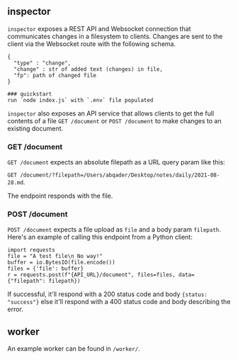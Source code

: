 ## inspector
`inspector` exposes a REST API and Websocket connection that communicates changes in a filesystem to clients. Changes are sent to the client via the Websocket route with the following schema. 
```
{
  "type" : "change", 
  "change" : str of added text (changes) in file, 
  "fp": path of changed file
}

### quickstart
run `node index.js` with `.env` file populated

```

`inspector` also exposes an API service that allows clients to get the full contents of a file `GET /document` or `POST /document` to make changes to an existing document. 

### GET /document
`GET /document` expects an absolute filepath as a URL query param like this: 

`GET /document/?filepath=/Users/abqader/Desktop/notes/daily/2021-08-28.md`.

The endpoint responds with the file. 

### POST /document 
`POST /document` expects a file upload as `file` and a body param `filepath`. Here's an example of calling this endpoint from a Python client: 

```
import requests
file = "A test file\n No way!"
buffer = io.BytesIO(file.encode())
files = {'file': buffer}
r = requests.post(f"{API_URL}/document", files=files, data={"filepath": filepath})
```

If successful, it'll respond with a 200 status code and body `{status: "success"}` else it'll respond with a 400 status code and body describing the error. 

## worker 

An example worker can be found in `/worker/`. 
